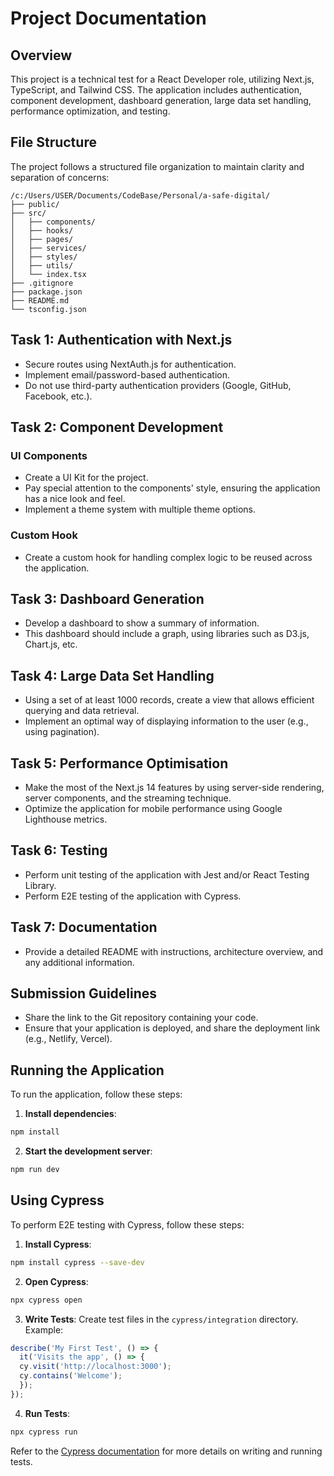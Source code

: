 # Project Documentation

## Overview

This project is a technical test for a React Developer role, utilizing Next.js, TypeScript, and Tailwind CSS. The application includes authentication, component development, dashboard generation, large data set handling, performance optimization, and testing.

## File Structure

The project follows a structured file organization to maintain clarity and separation of concerns:

```
/c:/Users/USER/Documents/CodeBase/Personal/a-safe-digital/
├── public/
├── src/
│   ├── components/
│   ├── hooks/
│   ├── pages/
│   ├── services/
│   ├── styles/
│   ├── utils/
│   └── index.tsx
├── .gitignore
├── package.json
├── README.md
└── tsconfig.json
```

## Task 1: Authentication with Next.js

- Secure routes using NextAuth.js for authentication.
- Implement email/password-based authentication.
- Do not use third-party authentication providers (Google, GitHub, Facebook, etc.).

## Task 2: Component Development

### UI Components

- Create a UI Kit for the project.
- Pay special attention to the components' style, ensuring the application has a nice look and feel.
- Implement a theme system with multiple theme options.

### Custom Hook

- Create a custom hook for handling complex logic to be reused across the application.

## Task 3: Dashboard Generation

- Develop a dashboard to show a summary of information.
- This dashboard should include a graph, using libraries such as D3.js, Chart.js, etc.

## Task 4: Large Data Set Handling

- Using a set of at least 1000 records, create a view that allows efficient querying and data retrieval.
- Implement an optimal way of displaying information to the user (e.g., using pagination).

## Task 5: Performance Optimisation

- Make the most of the Next.js 14 features by using server-side rendering, server components, and the streaming technique.
- Optimize the application for mobile performance using Google Lighthouse metrics.

## Task 6: Testing

- Perform unit testing of the application with Jest and/or React Testing Library.
- Perform E2E testing of the application with Cypress.

## Task 7: Documentation

- Provide a detailed README with instructions, architecture overview, and any additional information.

## Submission Guidelines

- Share the link to the Git repository containing your code.
- Ensure that your application is deployed, and share the deployment link (e.g., Netlify, Vercel).

## Running the Application

To run the application, follow these steps:

1. **Install dependencies**:
  ```bash
  npm install
  ```

2. **Start the development server**:
  ```bash
  npm run dev
  ```

## Using Cypress

To perform E2E testing with Cypress, follow these steps:

1. **Install Cypress**:
  ```bash
  npm install cypress --save-dev
  ```

2. **Open Cypress**:
  ```bash
  npx cypress open
  ```

3. **Write Tests**:
  Create test files in the `cypress/integration` directory. Example:
  ```javascript
  describe('My First Test', () => {
    it('Visits the app', () => {
    cy.visit('http://localhost:3000');
    cy.contains('Welcome');
    });
  });
  ```

4. **Run Tests**:
  ```bash
  npx cypress run
  ```

Refer to the [Cypress documentation](https://docs.cypress.io) for more details on writing and running tests.